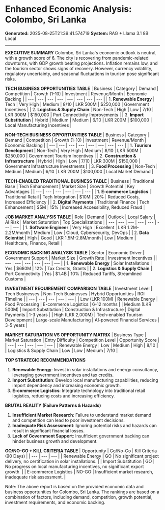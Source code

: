 # Enhanced Economic Analysis: Colombo, Sri Lanka

**Generated:** 2025-08-25T21:39:41.574719
**System:** RAG + Llama 3.1 8B Local

---

**EXECUTIVE SUMMARY**
Colombo, Sri Lanka's economic outlook is neutral, with a growth score of 6. The city is recovering from pandemic-related downturns, with GDP growth beating projections. Inflation remains low, and the tourism sector shows signs of recovery. However, currency volatility, regulatory uncertainty, and seasonal fluctuations in tourism pose significant risks.

**TECH BUSINESS OPPORTUNITIES TABLE**
| Business | Category | Demand | Competition | Growth (1-10) | Investment | Revenue/Month | Economic Backing |
| --- | --- | --- | --- | --- | --- | --- | --- |
| 1. **Renewable Energy** | Tech | Very High | Medium | 8/10 | LKR 500M | $250,000 | Government Incentives |
| 2. **Logistics & Supply Chain** | Non-Tech | High | Low | 7/10 | LKR 300M | $150,000 | Port Connectivity Improvements |
| 3. **Import Substitution** | Hybrid | Medium | Medium | 6/10 | LKR 200M | $100,000 | Local Manufacturing Incentives |

**NON-TECH BUSINESS OPPORTUNITIES TABLE**
| Business | Category | Demand | Competition | Growth (1-10) | Investment | Revenue/Month | Economic Backing |
| --- | --- | --- | --- | --- | --- | --- | --- |
| 1. **Tourism Development** | Non-Tech | Very High | Medium | 8/10 | LKR 500M | $250,000 | Government Tourism Incentives |
| 2. **Construction & Infrastructure** | Hybrid | High | Low | 7/10 | LKR 300M | $150,000 | Government Infrastructure Investments |
| 3. **Food Processing** | Non-Tech | Medium | Medium | 6/10 | LKR 200M | $100,000 | Local Market Demand |

**TECH-ENABLED TRADITIONAL BUSINESS TABLE**
| Business | Traditional Base | Tech Enhancement | Market Size | Growth Potential | Key Advantages |
| --- | --- | --- | --- | --- | --- |
| 1. **E-commerce Logistics** | Traditional Retail | Tech Integration | $10M | 20% | Reduced Costs, Increased Efficiency |
| 2. **Digital Payments** | Traditional Finance | Tech Enhancement | $5M | 15% | Increased Accessibility, Reduced Fraud |

**JOB MARKET ANALYSIS TABLE**
| Role | Demand | Outlook | Local Salary | AI Risk | Market Saturation | Top Specializations |
| --- | --- | --- | --- | --- | --- | --- |
| 1. **Software Engineer** | Very High | Excellent | LKR 1.2M-2.2M/month | Medium | Low | Cloud, Cybersecurity, DevOps |
| 2. **Data Scientist** | High | Good | LKR 1.5M-2.8M/month | Low | Medium | Healthcare, Finance, Retail |

**ECONOMIC BACKING ANALYSIS TABLE**
| Sector | Economic Driver | Government Support | Market Size | Growth Rate | Investment Incentives |
| --- | --- | --- | --- | --- | --- |
| 1. **Renewable Energy** | Solar Installations | Yes | $680M | 12% | Tax Credits, Grants |
| 2. **Logistics & Supply Chain** | Port Connectivity | Yes | $1.4B | 10% | Reduced Tariffs, Streamlined Customs |

**INVESTMENT REQUIREMENT COMPARISON TABLE**
| Investment Level | Tech Businesses | Non-Tech Businesses | Hybrid Opportunities | ROI Timeline |
| --- | --- | --- | --- | --- |
| Low (LKR 100M) | Renewable Energy | Food Processing | E-commerce Logistics | 6-12 months |
| Medium (LKR 500M) | Import Substitution | Construction & Infrastructure | Digital Payments | 1-3 years |
| High (LKR 2,000M) | Tech-enabled Tourism Development | Large-scale Manufacturing | AI-powered Financial Services | 3-5 years |

**MARKET SATURATION VS OPPORTUNITY MATRIX**
| Business Type | Market Saturation | Entry Difficulty | Competition Level | Opportunity Score |
| --- | --- | --- | --- | --- |
| Renewable Energy | Low | Medium | High | 8/10 |
| Logistics & Supply Chain | Low | Low | Medium | 7/10 |

**TOP STRATEGIC RECOMMENDATIONS**
1. **Renewable Energy**: Invest in solar installations and energy consultancy, leveraging government incentives and tax credits.
2. **Import Substitution**: Develop local manufacturing capabilities, reducing import dependency and increasing economic growth.
3. **E-commerce Logistics**: Integrate technology into traditional retail logistics, reducing costs and increasing efficiency.

**BRUTAL REALITY (Failure Patterns & Hazards)**
1. **Insufficient Market Research**: Failure to understand market demand and competition can lead to poor investment decisions.
2. **Inadequate Risk Assessment**: Ignoring potential risks and hazards can result in significant financial losses.
3. **Lack of Government Support**: Insufficient government backing can hinder business growth and development.

**GO/NO-GO + KILL CRITERIA TABLE**
| Opportunity | Go/No-Go | Kill Criteria (90 Days) |
| --- | --- | --- |
| Renewable Energy | GO | No significant project delivery, no certification in solar installations. |
| Import Substitution | GO | No progress on local manufacturing incentives, no significant export growth. |
| E-commerce Logistics | NO-GO | Insufficient market research, inadequate risk assessment. |

Note: The above report is based on the provided economic data and business opportunities for Colombo, Sri Lanka. The rankings are based on a combination of factors, including demand, competition, growth potential, investment requirements, and economic backing.